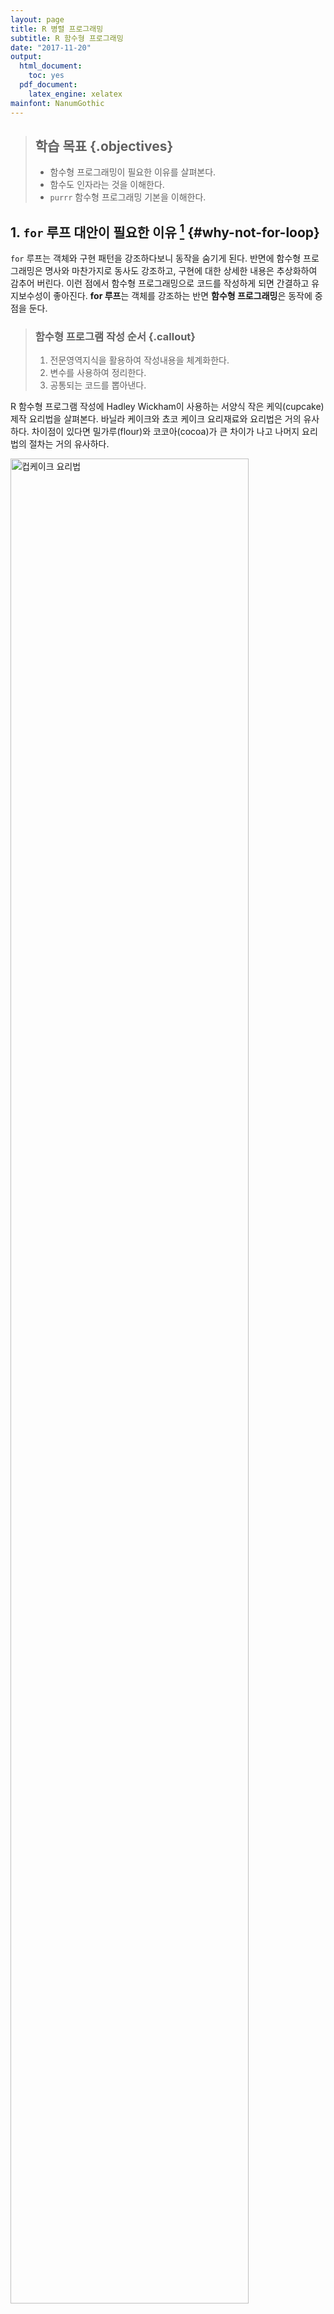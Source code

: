 ```yaml
---
layout: page
title: R 병렬 프로그래밍
subtitle: R 함수형 프로그래밍
date: "2017-11-20"
output:
  html_document: 
    toc: yes
  pdf_document:
    latex_engine: xelatex
mainfont: NanumGothic
---
```





> ## 학습 목표 {.objectives}
>
> * 함수형 프로그래밍이 필요한 이유를 살펴본다.
> * 함수도 인자라는 것을 이해한다.
> * `purrr` 함수형 프로그래밍 기본을 이해한다.


## 1. `for` 루프 대안이 필요한 이유 [^hadley-wickham-managing-many-models] {#why-not-for-loop}

[^hadley-wickham-managing-many-models]: [Hadley Wickham: Managing many models with R, Psychology at the University of Edinburgh](https://www.youtube.com/watch?v=rz3_FDVt9eg&t=2324s)

`for` 루프는 객체와 구현 패턴을 강조하다보니 동작을 숨기게 된다. 
반면에 함수형 프로그래밍은 명사와 마찬가지로 동사도 강조하고, 구현에 대한 상세한 내용은
추상화하여 감추어 버린다. 이런 점에서 함수형 프로그래밍으로 코드를 작성하게 되면 간결하고 유지보수성이 좋아진다.
**for 루프**는 객체를 강조하는 반면 **함수형 프로그래밍**은 동작에 중점을 둔다.

> ### 함수형 프로그램 작성 순서 {.callout}
>
> 1. 전문영역지식을 활용하여 작성내용을 체계화한다.
> 1. 변수를 사용하여 정리한다.
> 1. 공통되는 코드를 뽑아낸다.

R 함수형 프로그램 작성에 Hadley Wickham이 사용하는 서양식 작은 케익(cupcake) 제작 요리법을 살펴본다.
바닐라 케이크와 쵸코 케이크 요리재료와 요리법은 거의 유사하다. 차이점이 있다면 밀가루(flour)와 코코아(cocoa)가 
큰 차이가 나고 나머지 요리법의 절차는 거의 유사하다.

<img src="fig/fp-cupcake.png" alt="컵케이크 요리법" width="87%" />

바닐라 케이크와 쵸코 케이크 조리법이 두 페이지에 걸쳐 있는데 이를 한 페이지로 줄이면 다음과 같다.
즉, 요리재료를 표준화해서 공통 요소를 뽑아내면 밀가루(flour)와 코코아(cocoa)를 바꿔 넣으면 되고,
요리법의 경우 먼저 요리법을 체계화해서 1단계 예열, 2단계 재료 섞기, 3단계 굽기로 나누고 
2단계를 좀더 상세하게 마른 재료와 젖은 재료를 섞어 혼합하는 과정으로 체계화한다.

<img src="fig/fp-cupcake-fp.png" alt="컵케이크 요리법 함수형 프로그래밍으로 전환" width="87%" />


`mtcars` 데이터셋 각변수에 대한 평균과 중위수를 계산하는 것을 살펴본다. `for` 루프를 사용하는 경우 객체와 
구현 패턴에 중점을 두게 되어 `mean`, `median` 함수명만 차이나는 `for` 루프가 두개 생성되었다.


이를 `purrr` 팩키지를 사용해서 함수형 프로그램으로 작성하면 동작에 중점을 둔 훨씬 간결한 코드가 된다.

<div class = "row">
<div class = "col-md-6">
**`for` 루프는 명사에 중점**


~~~{.r}
means <- vector("double", ncol(mtcars))

for(i in seq_along(means)) {
    means[[i]] <- mean(mtcars[[i]], na.rm=TRUE)
}
means
~~~



~~~{.output}
 [1]  20.090625   6.187500 230.721875 146.687500   3.596563   3.217250
 [7]  17.848750   0.437500   0.406250   3.687500   2.812500

~~~



~~~{.r}
medians <- vector("double", ncol(mtcars))
for(i in seq_along(mtcars)) {
    medians[[i]] <- median(mtcars[[i]], na.rm=TRUE)
}
medians
~~~



~~~{.output}
 [1]  19.200   6.000 196.300 123.000   3.695   3.325  17.710   0.000
 [9]   0.000   4.000   2.000

~~~

</div>
<div class = "col-md-6">
**함수형 프로그래밍은 동작에 중점**


~~~{.r}
library(purrr)

map_dbl(mtcars, mean)
~~~



~~~{.output}
       mpg        cyl       disp         hp       drat         wt 
 20.090625   6.187500 230.721875 146.687500   3.596563   3.217250 
      qsec         vs         am       gear       carb 
 17.848750   0.437500   0.406250   3.687500   2.812500 

~~~



~~~{.r}
map_dbl(mtcars, median)
~~~



~~~{.output}
    mpg     cyl    disp      hp    drat      wt    qsec      vs      am 
 19.200   6.000 196.300 123.000   3.695   3.325  17.710   0.000   0.000 
   gear    carb 
  4.000   2.000 

~~~
</div>
</div>


## 3. 함수형 프로그래밍 라이브러리 `purrr` {#purrr-library}

### 3.1. 함수를 데이터로 간주 {#function-is-data-as-well}

함수를 데이터로 간주하는 것도 가능하다. 함수(mean, median, sd)를 리스트로 만들어 놓고 이를 `map` 함수에 
데이터로 던져서 `mtcars` 데이터셋 각 칼럼별로 평균, 중위수, 표준편차를 구하는 것도 가능하다.


~~~{.r}
# 3. 함수를 데이터로 간주하는 것도 가능 ------------------

funs_list <- list(mean, median, sd)

map(funs_list, ~ mtcars %>% map_dbl(.x))
~~~



~~~{.output}
[[1]]
       mpg        cyl       disp         hp       drat         wt 
 20.090625   6.187500 230.721875 146.687500   3.596563   3.217250 
      qsec         vs         am       gear       carb 
 17.848750   0.437500   0.406250   3.687500   2.812500 

[[2]]
    mpg     cyl    disp      hp    drat      wt    qsec      vs      am 
 19.200   6.000 196.300 123.000   3.695   3.325  17.710   0.000   0.000 
   gear    carb 
  4.000   2.000 

[[3]]
        mpg         cyl        disp          hp        drat          wt 
  6.0269481   1.7859216 123.9386938  68.5628685   0.5346787   0.9784574 
       qsec          vs          am        gear        carb 
  1.7869432   0.5040161   0.4989909   0.7378041   1.6152000 

~~~

### 3.2. `purrr` 기초 {#purrr-basics}

함수를 인자로 넘기는 방법이 하나만 있는 것은 아니다. `sapply`, `lapply` 함수를 사용하는 방법이 많이 사용되고 있으며, 
위에서 처럼 직접 함수를 작성해도 되지만, `purrr` 팩키지를 사용하여 기능을 동일한 기능 구현을 통일하는 것도 가능하다.


~~~{.r}
sapply(df, mean)
~~~



~~~{.output}
   a    b    c    d 
 3.0 30.0  5.0  4.4 

~~~



~~~{.r}
library(purrr)
map_dbl(df, mean)
~~~



~~~{.output}
   a    b    c    d 
 3.0 30.0  5.0  4.4 

~~~

> #### `purrr` 팩키지 `map` 함수를 사용할 경우 장점{.callout}
>
> `map_dbl(.x, .f, ...)` 작업을 실행시키면 특정 벡터(`.x`)에 대한 연산작업(`.f`)을 반복해서 실행
>
> * `.x` 벡터에 대해 반복 연산작업을 수행
> * 원소 각각에 대해서 `.f` 함수 연산 작업을 수행
> * 결과를 반환

`map` 함수는 반환되는 자료형에 따라 차이가 나지만 기본적인 작동방식은 동일하다.

* `map()` : 리스트를 반환
* `map_dbl()` : double 숫자벡터를 반환
* `map_lgl()` : 부울 논리 벡터를 반환
* `map_int()` : 정수형 벡터를 반환
* `map_chr()` : 문자형 벡터를 반환

### 3.3. `purrr` `map` 함수 `.f` 지정방법 {#how-to-use-purrr}

`.f` 함수를 지정하는 다양한 방법을 살펴보면 다음과 같다.

* 기존 함수를 사용 : `map(df, summary)`
* 사용자 정의 함수를 사용 : `map(df, rescale)`
* 익명 함수를 사용 : `map(df, function(x) sum(is.na(x)))`
* 공식 단축키 함수를 사용 : `map(df, ~ sum(is.na(x)))`

`.f` 함수를 `[[`으로 원소 혹은 하위집합을 뽑아내는 경우를 살펴보자.


~~~{.r}
list_of_results <- list(
	list(a = 1, b = "A"),
	list(a = 2, b = "C"),
	list(a = 3, b = "D"))

map_dbl(list_of_results, function(x) x[["a"]])
~~~



~~~{.output}
[1] 1 2 3

~~~



~~~{.r}
map_dbl(list_of_results, "a")
~~~



~~~{.output}
[1] 1 2 3

~~~



~~~{.r}
map_dbl(list_of_results, 1)
~~~



~~~{.output}
[1] 1 2 3

~~~

`map_dbl(list_of_results, function(x) x[["a"]])` 첫번째 경우 익명함수를 사용해서 리스트명을 기준으로 뽑아낸다.
두번째 `map_dbl(list_of_results, "a")`는 문자열 명칭을 사용해서 하위집합 뽑아내기를 통해 단축키를 사용해서 뽑아낸다.
마지막, `map_dbl(list_of_results, 1)`은 정수 숫자위치를 기준으로 하위집합 뽑아내는 단축키 활용법을 보여주고 있다.

함수형 프로그래밍은 패턴을 일반화하여 추상화해서, 개발자가 데이터와 동작에 집중하게도록 한다.
이를 통해 반복문제를 좀더 쉽게 풀 수 있도록 하고, 더 이해하기 좋은 코드를 만들게 돕는다.

## 4. 함수형 프로그래밍을 통한 데이터 분석 [^hadley-r4ds] {#gapminder-purrr}

[^hadley-r4ds]: [Garrett Grolemund and Hadley Wickham(2017), "R for Data Science"](http://r4ds.had.co.nz/many-models.html)

지금까지 학습한 함수형 프로그래밍을 `gapminder` 데이터 분석에 적극 활용해 보자.
우선, 전세계적으로 국가별로 기대수명(lifeExp)이 연도별로 어떻게 변화해가는지 시각화해보자.
하지만, 문제는 국가가 너무 많다는 점이다. 142 국가가 있어 국가별로 회귀모형같은 단순한 모형을 
돌려서 관계를 도출하기가 쉽지 않다.


~~~{.r}
# 0. 환경설정 ------------------

library(tidyverse)
library(purrr)
library(gapminder)
library(broom)
library(modelr)
library(gridExtra)
library(stringr)
library(ggthemes)
library(extrafont)
loadfonts()

# 1. 문제모형 시각화 들어가며 -------------

gapminder %>% 
    ggplot(aes(year, lifeExp, group = country)) +
    geom_line(alpha = 1/3)
~~~

<img src="fig/gapminder-purrr-setup-1.png" title="plot of chunk gapminder-purrr-setup" alt="plot of chunk gapminder-purrr-setup" style="display: block; margin: auto;" />

### 4.1. 가내수공업 방식 {#handicraft-data-analysis}

한땀 한땀 수작업으로 정성스럽게 데이터를 분석하는 방식과 함수를 활용하여 수작업을 좀더 개선하는 형태로 데이터를 분석하는 방식으로 살펴본다.

<div class = "row">
<div class = "col-md-6">
**특정국가를 잡아 시각화**


~~~{.r}
# 2. 특정국가 모형 적합 -------------

nz <- gapminder %>%  
    filter(country == "New Zealand")

orig_g <- nz %>% 
    ggplot(aes(year, lifeExp)) + 
    geom_line() + 
    ggtitle("Full data = ")

nz_mod <- lm(lifeExp ~ year, data = nz)

model_g <- nz %>% 
    add_predictions(nz_mod) %>%
    ggplot(aes(year, pred)) + 
    geom_line() + 
    ggtitle("Linear trend + ")

resid_g <- nz %>% 
    add_residuals(nz_mod) %>% 
    ggplot(aes(year, resid)) + 
    geom_hline(yintercept = 0, colour = "white", size = 3) + 
    geom_line() + 
    ggtitle("Remaining pattern")

grid.arrange(orig_g, model_g, resid_g, ncol=3)
~~~

<img src="fig/gapminder-viz-procedural-approach-1.png" title="plot of chunk gapminder-viz-procedural-approach" alt="plot of chunk gapminder-viz-procedural-approach" style="display: block; margin: auto;" />

</div>
<div class = "col-md-6">
**함수로 시각화**


~~~{.r}
# 4. 함수로 작성 -------------

draw_model <- function(country_name) {
    df <- gapminder %>%  
        filter(country == country_name)
    
    orig_g <- df %>% 
        ggplot(aes(year, lifeExp)) + 
        geom_line() + 
        theme_bw(base_family = "NanumGothic") +
        ggtitle("원본 데이터 = ")
    
    lm_mod <- lm(lifeExp ~ year, data = df)
    
    model_g <- df %>% 
        add_predictions(lm_mod) %>%
        ggplot(aes(year, pred)) + 
        geom_line() + 
        theme_bw(base_family = "NanumGothic") +
        ggtitle("선형 추세 + ")
    
    resid_g <- df %>% 
        add_residuals(lm_mod) %>% 
        ggplot(aes(year, resid)) + 
        geom_hline(yintercept = 0, colour = "white", size = 3) + 
        geom_line() + 
        theme_bw(base_family = "NanumGothic") +
        ggtitle("남은 패턴")
    
    grid.arrange(orig_g, model_g, resid_g, ncol=3)
}

# draw_model("New Zealand")
draw_model("Korea, Rep.")
~~~

<img src="fig/gapminder-viz-with-function-1.png" title="plot of chunk gapminder-viz-with-function" alt="plot of chunk gapminder-viz-with-function" style="display: block; margin: auto;" />
</div>
</div>


### 4.2. 현대화된 다수 모형 분석방법 {#many-models-with-purrr}

현대화된 다수 모형 분석방법은 3가지 팩키지가 구심적 같은 역할을 수행한다.

- 자료구조는 **중첩 데이터프레임(nested dataframe)**
- 핵심 프로그래밍은 **함수형 프로그래밍(functional programming)**
- 모형은 `broom`

<img src="fig/many-models-data-analysis.png" alt="다수 모형 데이터 분석" width="47%" />


142개 국가에 대해서 국가별로 기대수명(lifeExp)에 대한 회귀분석을 돌리는 것은 사람이 할 짓이 아니다.
이를 좀더 체계적으로 수행하기 위해서 `nest()`함수를 활용하여 **중첩 데이터프레임(nested dataframe)**을 도입하여 
데이터를 `group_by`로 정리하고 나서 회귀모형 함수를 `group_by` 즉, 국가별로 함수형 프로그래밍을 적용하여 수행한다.

- 데이터프레임의 `group_by`로 생성된 키(key)
- `group_by`로 구분되는 그룹데이터
- 함수형 프로그래밍으로 적합시킨 회귀모형
- 각 그룹별로 적합시킨 회귀모형 성능 및 복잡성, 모형을 상세하게 살펴볼 수 있는 세부 데이터

<img src="fig/nested-dataframe-with-many-models.png" alt="중첩데이터프레임" width="97%" />


~~~{.r}
# 2. gapminder 다수 모형 ------------------
## 2.1. 모형 데이터(중첩 데이터프레임, nested dataframe) 준비 ------------------
by_country <- gapminder %>% 
    group_by(continent, country) %>% 
    nest()

by_country$data[[1]]
~~~



~~~{.output}
# A tibble: 12 x 4
    year lifeExp      pop gdpPercap
   <int>   <dbl>    <int>     <dbl>
 1  1952  28.801  8425333  779.4453
 2  1957  30.332  9240934  820.8530
 3  1962  31.997 10267083  853.1007
 4  1967  34.020 11537966  836.1971
 5  1972  36.088 13079460  739.9811
 6  1977  38.438 14880372  786.1134
 7  1982  39.854 12881816  978.0114
 8  1987  40.822 13867957  852.3959
 9  1992  41.674 16317921  649.3414
10  1997  41.763 22227415  635.3414
11  2002  42.129 25268405  726.7341
12  2007  43.828 31889923  974.5803

~~~



~~~{.r}
## 2.2. 선형회귀 모형 준비 -----------------
country_model <- function(df) {
    lm(lifeExp ~ year, data=df)
}

## 2.3. 국가별 선형회귀 모형 접합 -----------------

# models <- map(by_country$data, country_model)

by_country <- by_country %>% 
    mutate(model = map(data, country_model))

names(by_country$model) <- by_country$country

by_country$model["Korea, Rep."]
~~~



~~~{.output}
$`Korea, Rep.`

Call:
lm(formula = lifeExp ~ year, data = df)

Coefficients:
(Intercept)         year  
 -1034.4133       0.5554  

~~~

### 4.3. 현대화된 다수 모형 결과 수집 {#many-models-result-with-purrr}

리스트 칼럼 형태로 중첩 데이터프레임이 준비되면 데이터 뿐만 아니라 앞서 적합시킨 모형,
그리고 모형 결과를 하나의 데이터프레임에 담을 수 있게 된다.
이렇게 되면 데이터, 모형, 모형결과를 `group_by` 집단별로 비교하는 것이 용이하다.


~~~{.r}
## 2.4. 국가별 선형모형 결과 -----------------

by_country <- by_country %>% 
    mutate(
        tidy    = map(model, broom::tidy),
        glance  = map(model, broom::glance),
        rsq     = glance %>% map_dbl("r.squared"),
        augment = map(model, broom::augment)
    )

by_country$tidy["Korea, Rep."]
~~~



~~~{.output}
$`Korea, Rep.`
         term   estimate   std.error statistic      p.value
1 (Intercept) -1034.4133 38.87692064 -26.60739 1.297646e-10
2        year     0.5554  0.01963902  28.28043 7.104026e-11

~~~



~~~{.r}
by_country$glance["Korea, Rep."]
~~~



~~~{.output}
$`Korea, Rep.`
  r.squared adj.r.squared    sigma statistic      p.value df    logLik
1  0.987651     0.9864161 1.174243  799.7828 7.104026e-11  2 -17.86081
       AIC      BIC deviance df.residual
1 41.72163 43.17635 13.78846          10

~~~

### 4.4. 데이터 원복 {#many-models-unnest-with-purrr}

`nest()`로 만든 중첩 데이터프레임을 `unnest()` 함수로 중첩 데이터프레임을 풀어서 원복시킨다.


~~~{.r}
## 2.5. unnest 원복 -----------------

unnest(by_country, data)    
~~~



~~~{.output}
# A tibble: 1,704 x 7
   continent     country       rsq  year lifeExp      pop gdpPercap
      <fctr>      <fctr>     <dbl> <int>   <dbl>    <int>     <dbl>
 1      Asia Afghanistan 0.9477123  1952  28.801  8425333  779.4453
 2      Asia Afghanistan 0.9477123  1957  30.332  9240934  820.8530
 3      Asia Afghanistan 0.9477123  1962  31.997 10267083  853.1007
 4      Asia Afghanistan 0.9477123  1967  34.020 11537966  836.1971
 5      Asia Afghanistan 0.9477123  1972  36.088 13079460  739.9811
 6      Asia Afghanistan 0.9477123  1977  38.438 14880372  786.1134
 7      Asia Afghanistan 0.9477123  1982  39.854 12881816  978.0114
 8      Asia Afghanistan 0.9477123  1987  40.822 13867957  852.3959
 9      Asia Afghanistan 0.9477123  1992  41.674 16317921  649.3414
10      Asia Afghanistan 0.9477123  1997  41.763 22227415  635.3414
# ... with 1,694 more rows

~~~



~~~{.r}
unnest(by_country, tidy)
~~~



~~~{.output}
# A tibble: 284 x 8
   continent     country       rsq        term      estimate    std.error
      <fctr>      <fctr>     <dbl>       <chr>         <dbl>        <dbl>
 1      Asia Afghanistan 0.9477123 (Intercept)  -507.5342716 40.484161954
 2      Asia Afghanistan 0.9477123        year     0.2753287  0.020450934
 3    Europe     Albania 0.9105778 (Intercept)  -594.0725110 65.655359062
 4    Europe     Albania 0.9105778        year     0.3346832  0.033166387
 5    Africa     Algeria 0.9851172 (Intercept) -1067.8590396 43.802200843
 6    Africa     Algeria 0.9851172        year     0.5692797  0.022127070
 7    Africa      Angola 0.8878146 (Intercept)  -376.5047531 46.583370599
 8    Africa      Angola 0.8878146        year     0.2093399  0.023532003
 9  Americas   Argentina 0.9955681 (Intercept)  -389.6063445  9.677729641
10  Americas   Argentina 0.9955681        year     0.2317084  0.004888791
# ... with 274 more rows, and 2 more variables: statistic <dbl>,
#   p.value <dbl>

~~~



~~~{.r}
unnest(by_country, glance, .drop = TRUE)    
~~~



~~~{.output}
# A tibble: 142 x 14
   continent     country       rsq r.squared adj.r.squared     sigma
      <fctr>      <fctr>     <dbl>     <dbl>         <dbl>     <dbl>
 1      Asia Afghanistan 0.9477123 0.9477123     0.9424835 1.2227880
 2    Europe     Albania 0.9105778 0.9105778     0.9016355 1.9830615
 3    Africa     Algeria 0.9851172 0.9851172     0.9836289 1.3230064
 4    Africa      Angola 0.8878146 0.8878146     0.8765961 1.4070091
 5  Americas   Argentina 0.9955681 0.9955681     0.9951249 0.2923072
 6   Oceania   Australia 0.9796477 0.9796477     0.9776125 0.6206086
 7    Europe     Austria 0.9921340 0.9921340     0.9913474 0.4074094
 8      Asia     Bahrain 0.9667398 0.9667398     0.9634138 1.6395865
 9      Asia  Bangladesh 0.9893609 0.9893609     0.9882970 0.9766908
10    Europe     Belgium 0.9945406 0.9945406     0.9939946 0.2929025
# ... with 132 more rows, and 8 more variables: statistic <dbl>,
#   p.value <dbl>, df <int>, logLik <dbl>, AIC <dbl>, BIC <dbl>,
#   deviance <dbl>, df.residual <int>

~~~

### 4.5. 데이터 원복 시각화 {#many-models-unnest-viz-with-purrr}

원복시킨 데이터를 바탕으로 시각화를 통해 대륙(`continent`)별로 비교한다.


~~~{.r}
## 2.6. 모형 시각화 -----------------

resid_g <- by_country %>% 
    unnest(augment) %>% 
    ggplot(aes(year, .resid)) +
    geom_line(aes(group=country), alpha = 1/3) +
    geom_smooth(se=FALSE) +
    geom_hline(yintercept = 0, color = "white") +
    facet_wrap(~continent) +
    theme_bw(base_family="NanumGothic")

lifeExp_g <- by_country %>% 
    # filter(country == "Korea, Rep.") %>% 
    unnest(augment) %>% 
    ggplot(aes(year, lifeExp)) +
    geom_point(alpha = 1/3) +
    geom_smooth(se=FALSE) +
    geom_hline(yintercept = 0, color = "white")  +
    facet_wrap(~continent) +
    theme_bw(base_family="NanumGothic")

grid.arrange(resid_g, lifeExp_g, ncol=2)
~~~

<img src="fig/many-models-unnest-viz-1.png" title="plot of chunk many-models-unnest-viz" alt="plot of chunk many-models-unnest-viz" style="display: block; margin: auto;" />

### 4.6. 다수 모형을 통한 데이터 분석 - $R^2$와 회귀계수 {#many-models-r2-coefficient}

결정계수와 회귀계수를 뽑아내서 예측한 것과 비교하여 차이나는 부분을 쉽게 탐지해낼 수 있다.


~~~{.r}
## 2.7. R^2 vs. Estimates -----------------

by_country %>% 
    unnest(tidy) %>% 
    filter(term == "year") %>% 
    ggplot(aes(rsq, estimate,color=continent)) +
    geom_point(aes(group=continent), alpha = 1/3) +
    geom_smooth(se=FALSE) +
    geom_hline(yintercept = 0, color = "white") +
    theme_bw(base_family="NanumGothic") +
    theme(legend.position = "top") +
    labs(x="결정계수", y="연도별 기대수명 증가 추정값")
~~~

<img src="fig/many-models-r2-coefficient-1.png" title="plot of chunk many-models-r2-coefficient" alt="plot of chunk many-models-r2-coefficient" style="display: block; margin: auto;" />
